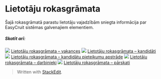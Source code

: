 # Lietotāju rokasgrāmata

Šajā rokasgrāmatā parastu lietotāju vajadzībām sniegta informācija par EasyCruit sistēmas galvenajiem elementiem.

##### Skatīt arī:

![](../Resources/Images/icon-document-link.png)  [Lietotāju rokasgrāmata – vakances](guide_for_users_vacancies.htm)
![](../Resources/Images/icon-document-link.png)  [Lietotāju rokasgrāmata – kandidāti](guide_for_users_candidates.htm)
![](../Resources/Images/icon-document-link.png)  [Lietotāju rokasgrāmata – kandidātu pieteikumu apstrāde](guide_for_users_handling_candidate_applications.htm)
![](../Resources/Images/icon-document-link.png)  [Lietotāju rokasgrāmata – darbinieki](guide_for_users_employees.htm)
![](../Resources/Images/icon-document-link.png)  [Lietotāju rokasgrāmata – pārskati](guide_for_users_reports.htm)


> Written with [StackEdit](https://stackedit.io/).
<!--stackedit_data:
eyJoaXN0b3J5IjpbLTMyMDIxMDE0N119
-->
